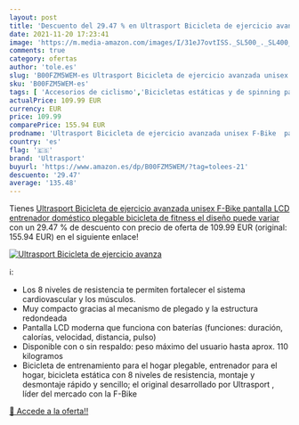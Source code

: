 ```yaml
---
layout: post
title: 'Descuento del 29.47 % en Ultrasport Bicicleta de ejercicio avanza'
date: 2021-11-20 17:23:41
image: 'https://m.media-amazon.com/images/I/31eJ7ovtISS._SL500_._SL400_.jpg'
comments: true
category: ofertas
author: 'tole.es'
slug: 'B00FZM5WEM-es Ultrasport Bicicleta de ejercicio avanzada unisex F-Bike...'
sku: 'B00FZM5WEM-es'
tags: [ 'Accesorios de ciclismo','Bicicletas estáticas y de spinning para fitness','Ciclismo','Deportes y aire libre','Fitness y ejercicio','Máquinas de cardio para fitness','Rodillos para bicicletas','Ropa y equipo para deportes','bicicleta','ultrasport', ]
actualPrice: 109.99 EUR
currency: EUR
price: 109.99
comparePrice: 155.94 EUR
prodname: 'Ultrasport Bicicleta de ejercicio avanzada unisex F-Bike  pantalla LCD  entrenador doméstico plegable  bicicleta de fitness  el diseño puede variar '
country: 'es'
flag: '🇪🇸'
brand: 'Ultrasport'
buyurl: 'https://www.amazon.es/dp/B00FZM5WEM/?tag=tolees-21'
descuento: '29.47'
average: '135.48'
---
```


Tienes [Ultrasport Bicicleta de ejercicio avanzada unisex F-Bike  pantalla LCD  entrenador doméstico plegable  bicicleta de fitness  el diseño puede variar ](https://www.amazon.es/dp/B00FZM5WEM/?tag=tolees-21) con un 29.47 % de descuento con precio de oferta de 109.99 EUR (original: 155.94 EUR) en el siguiente enlace!

[![Ultrasport Bicicleta de ejercicio avanza](https://m.media-amazon.com/images/I/31eJ7ovtISS._SL500_._SL400_.jpg)](https://www.amazon.es/dp/B00FZM5WEM/?tag=tolees-21)

ℹ️:

- Los 8 niveles de resistencia te permiten fortalecer el sistema cardiovascular y los músculos.
- Muy compacto gracias al mecanismo de plegado y la estructura redondeada
- Pantalla LCD moderna que funciona con baterías (funciones: duración, calorías, velocidad, distancia, pulso)
- Disponible con o sin respaldo: peso máximo del usuario hasta aprox. 110 kilogramos
- Bicicleta de entrenamiento para el hogar plegable, entrenador para el hogar, bicicleta estática con 8 niveles de resistencia, montaje y desmontaje rápido y sencillo; el original desarrollado por Ultrasport , líder del mercado con la F-Bike

[🛒 Accede a la oferta!!](https://www.amazon.es/dp/B00FZM5WEM/?tag=tolees-21)
